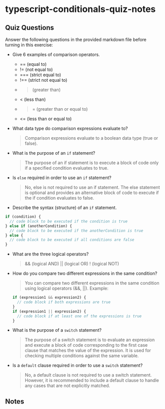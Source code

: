 # typescript-conditionals-quiz-notes

## Quiz Questions

Answer the following questions in the provided markdown file before turning in this exercise:

- Give 6 examples of comparison operators.

  - == (equal to)
  - != (not equal to)
  - === (strict equal to)
  - !== (strict not equal to)
  - > (greater than)
  - < (less than)
  - > = (greater than or equal to)
  - <= (less than or equal to)

- What data type do comparison expressions evaluate to?

  > Comparison expressions evaluate to a boolean data type (true or false).

- What is the purpose of an `if` statement?

  > The purpose of an if statement is to execute a block of code only if a specified condition evaluates to true.

- Is `else` required in order to use an `if` statement?

  > No, else is not required to use an if statement.
  > The else statement is optional and provides an alternative block of code to execute if the if condition evaluates to false.

- Describe the syntax (structure) of an `if` statement.

```ts
if (condition) {
  // code block to be executed if the condition is true
} else if (anotherCondition) {
  // code block to be executed if the anotherCondition is true
} else {
  // code block to be executed if all conditions are false
}
```

- What are the three logical operators?

  > && (logical AND)
  > || (logical OR)
  > ! (logical NOT)

- How do you compare two different expressions in the same condition?

  > You can compare two different expressions in the same condition using logical operators (&&, ||).
  > Example:

  ```ts
  if (expression1 && expression2) {
    // code block if both expressions are true
  }
  if (expression1 || expression2) {
    // code block if at least one of the expressions is true
  }
  ```

- What is the purpose of a `switch` statement?

  > The purpose of a switch statement is to evaluate an expression and execute a block of code corresponding to
  > the first case clause that matches the value of the expression.
  > It is used for checking multiple conditions against the same variable.

- Is a `default` clause required in order to use a `switch` statement?
  > No, a default clause is not required to use a switch statement.
  > However, it is recommended to include a default clause to handle any cases that are not explicitly matched.

## Notes
